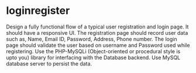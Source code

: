 # loginregister
Design a fully functional flow of a typical user registration and login page.
It should have a responsive UI.
The registration page should record user data such as, Name, Email ID, Password, Address, Phone number.
The login page should validate the user based on username and Password used while registering.
Use the PHP-MySQLi (Object-oriented or procedural style is upto you) library for interfacing with the Database backend.
Use MySQL database server to persist the data.
